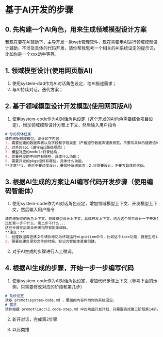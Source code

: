 # 基于AI开发的步骤

## 0. 先构建一个AI角色，用来生成领域模型设计方案

我现在要在AI辅助下，主导开发一款web管理软件，现在需要用AI进行领域模型设计辅助，不涉及具体的代码开发，请你帮我思考一个相关的AI系统设定的提示词，比如你是一个xxx助手等等。

## 1. 领域模型设计(使用网页版AI)

1. 使用system-ddd作为AI对话角色设定，给AI描述需求；
2. 与AI持续对话，迭代方案；

## 2. 基于领域模型设计开发模型(使用网页版AI)

1. 使用system-code作为AI对话角色设定（这个开发的AI角色需要结合项目设定），增加领域模型设计方案上下文，然后输入用户指令

```md
# 你的具体任务
请你根据领域模型，设计如下内容：
1. 需要创建的数据库表以及字段和字段类型（严格遵守数据库建表规范，不要写具体的建表语句）；
2. 对外的api（遵守api路径规范）；
3. 模型对应的module目录结构；
4. 需要开发的中间件有哪些，具体什么功能；
5. 需要开发的pkgs组件有哪些，具体什么功能。
**注意**1. 绝对不要过度设计，要保持系统简洁；2.只需要设计，不要写具体的代码。
```

## 3. 根据AI生成的方案让AI编写代码开发步骤（使用编码智能体）

1. 使用system-code作为AI对话角色设定，增加领域模型上下文、开发模型上下文，然后输入用户指令

```md
请你根据你的角色上下文，领域模型设计上下文，具体开发上下文，结合这个项目设计一下开发功能的步骤，不需要修改项目文件。
比如第一步干什么，第二步干什么...
这些步骤在后面会用来指导智能体编码。
**注意：**
1. 创建数据库迁移文件请你标记为终端运行migration命令，比如这个iacc功能，就是生成iacc_init文件。
2. 需要创建目录和文件的时候，标记为智能体直接创建。
```

2. 对于AI生成的步骤进行人工微调。

## 4. 根据AI生成的步骤，开始一步一步编写代码

1. 使用system-code作为AI对话角色设定，增加代码步骤上下文（参考下面的示例，只需要修改对应的阶段和第几步）

```md
# 系统设定
读取 promot\system-code.md ，里面的内容作为你的系统设定。
# 需求
请你根据 promot\iacc\2.code-step.md 中的功能开发计划，只需要完成第三阶段第14步。只需要完成这一个步骤，其他步骤不要管。
```

2. 新开对话，完成第2步骤

3. 以此类推